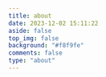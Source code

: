 ```yaml
---
title: about
date: 2023-12-02 15:11:22
aside: false
top_img: false
background: "#f8f9fe"
comments: false
type: "about"
---
```

